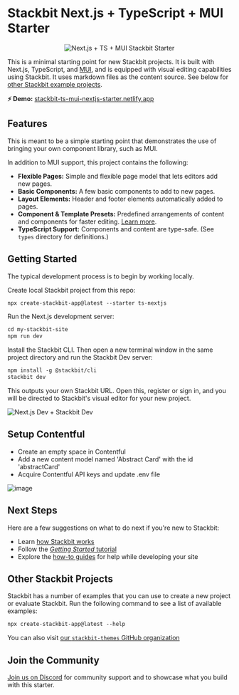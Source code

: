 # Stackbit Next.js + TypeScript + MUI Starter

<div style="text-align: center">

![Next.js + TS + MUI Stackbit Starter](https://assets.stackbit.com/docs/ts-nextjs-starter-thumb.png)

</div>

This is a minimal starting point for new Stackbit projects. It is built with Next.js, TypeScript, and [MUI](https://mui.com/), and is equipped with visual editing capabilities using Stackbit. It uses markdown files as the content source. See below for [other Stackbit example projects](#other-stackbit-projects).

**⚡ Demo:** [stackbit-ts-mui-nextjs-starter.netlify.app](https://stackbit-ts-mui-nextjs-starter.netlify.app/)


## Features

This is meant to be a simple starting point that demonstrates the use of bringing your own component library, such as MUI.

In addition to MUI support, this project contains the following:

- **Flexible Pages:** Simple and flexible page model that lets editors add new pages.
- **Basic Components:** A few basic components to add to new pages.
- **Layout Elements:** Header and footer elements automatically added to pages.
- **Component & Template Presets:** Predefined arrangements of content and components for faster editing. [Learn more](https://docs.stackbit.com/conceptual-guides/content-presets/).
- **TypeScript Support:** Components and content are type-safe. (See `types` directory for definitions.)

## Getting Started

The typical development process is to begin by working locally.

Create local Stackbit project from this repo:

```txt
npx create-stackbit-app@latest --starter ts-nextjs
```

Run the Next.js development server:

```txt
cd my-stackbit-site
npm run dev
```

Install the Stackbit CLI. Then open a new terminal window in the same project directory and run the Stackbit Dev server:

```txt
npm install -g @stackbit/cli
stackbit dev
```

This outputs your own Stackbit URL. Open this, register or sign in, and you will be directed to Stackbit's visual editor for your new project.

![Next.js Dev + Stackbit Dev](https://assets.stackbit.com/docs/next-dev-stackbit-dev.png)

## Setup Contentful

- Create an empty space in Contentful
- Add a new content model named 'Abstract Card' with the id 'abstractCard'
- Acquire Contentful API keys and update .env file

![image](https://user-images.githubusercontent.com/102970577/217065080-ea26591e-3fd5-4569-ae9d-e4d13506f4f0.png)


## Next Steps

Here are a few suggestions on what to do next if you're new to Stackbit:

- Learn [how Stackbit works](https://docs.stackbit.com/conceptual-guides/how-stackbit-works/)
- Follow the [_Getting Started_ tutorial](https://docs.stackbit.com/getting-started/)
- Explore the [how-to guides](https://docs.stackbit.com/how-to-guides/) for help while developing your site

## Other Stackbit Projects

Stackbit has a number of examples that you can use to create a new project or evaluate Stackbit. Run the following command to see a list of available examples:

```txt
npx create-stackbit-app@latest --help
```

You can also visit [our `stackbit-themes` GitHub organization](https://github.com/stackbit-themes)

## Join the Community

[Join us on Discord](https://discord.gg/HUNhjVkznH) for community support and to showcase what you build with this starter.
